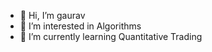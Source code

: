 - 👋 Hi, I’m gaurav
- 👀 I’m interested in Algorithms
- 🌱 I’m currently learning Quantitative Trading

<!---
iamgaurav2233/iamgaurav2233 is a ✨ special ✨ repository because its `README.md` (this file) appears on your GitHub profile.
You can click the Preview link to take a look at your changes.
--->

